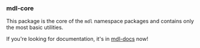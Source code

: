### mdl-core

This package is the core of the `mdl` namespace packages and contains only the most basic utilities.

If you're looking for documentation, it's in [mdl-docs](https://github.com/MethodsDev/mdl-docs) now!
